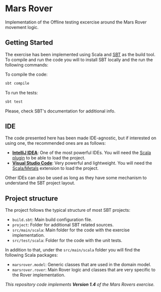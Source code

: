 # Mars Rover

Implementation of the Offline testing excercise around the Mars Rover movement logic.

## Getting Started

The exercise has been implemented using Scala and [SBT](https://www.scala-sbt.org) as the build tool. To compile and run the code you will to install SBT locally and the run the following commands:

To compile the code:

```bash
sbt compile
```

To run the tests:

```bash
sbt test
```

Please, check SBT's documentation for additional info.

## IDE

The code presented here has been made IDE-agnostic, but if interested on using one, the recommended ones are as follows:

* [**IntelliJ IDEA**](https://www.jetbrains.com/idea/): One of the most powerful IDEs. You will need the [Scala plugin](https://plugins.jetbrains.com/plugin/1347-scala) to be able to load the project.
* [**Visual Studio Code**](https://code.visualstudio.com): Very powerful and lightweight. You will need the [Scala/Metals](https://olafurpg.github.io/metals/docs/editors/vscode.html) extension to load the project.

Other IDEs can also be used as long as they have some mechanism to understand the SBT project layout.

## Project structure

The project follows the typical structure of most SBT projects:

* `build.sbt`: Main build configuration file.
* `project`: Folder for additional SBT related sources.
* `src/main/scala`: Main folder for the code with the exercise implementation.
* `src/test/scala`: Folder for the code with the unit tests.

In addition to that, under the `src/main/scala` folder you will find the following Scala packages:

* `marsrover.model`: Generic classes that are used in the domain model.
* `marsrover.rover`: Main Rover logic and classes that are very specific to the Rover implementation.

_This repository code implements **Version 1.4** of the Mars Rovers exercise._